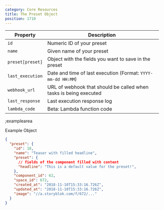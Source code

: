 ```yaml
---
category: Core Resources
title: The Preset Object
position: 1710
---
```


| Property | Description |
|---|---|
| `id` | Numeric ID of your preset |
| `name` | Given name of your preset |
| `preset[preset]` | Object with the fields you want to save in the preset |
| `last_execution` | Date and time of last execution (Format: `YYYY-mm-dd HH:MM`) |
| `webhook_url` | URL of webhook that should be called when tasks is being executed |
| `last_response` | Last execution response log |
| `lambda_code` | Beta: Lambda function code |

;examplearea

Example Object

```json
{
  "preset": {
    "id": 18,
    "name": "Teaser with filled headline",
    "preset": {
      // fields of the component filled with content
      "headline": "This is a default value for the preset!",
    },
    "component_id": 62,
    "space_id": 672,
    "created_at": "2018-11-10T15:33:16.726Z",
    "updated_at": "2018-11-10T15:33:16.726Z",
    "image": "//a.storyblok.com/f/672/..."
  }
}
```